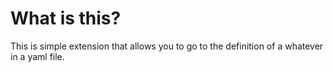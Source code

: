# What is this?

This is simple extension that allows you to go to the definition of a whatever in a yaml file.
